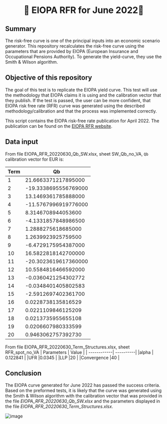 <h1 align="center" style="border-botom: none">
  <b>
    🐍 EIOPA RFR for June 2022🐍     
  </b>
</h1>

## Summary
The risk-free curve is one of the principal inputs into an economic scenario generator. This repository recalculates the risk-free curve using the parameters that are provided by EIOPA (European Insurance and Occupational Pensions Authority). To generate the yield-curve, they use the Smith & Wilson algorithm.

## Objective of this repository

The goal of this test is to replicate the EIOPA yield curve. This test will use the methodology that EIOPA claims it is using and the calibration vector that they publish. If the test is passed, the user can be more confident, that EIOPA risk free rate (RFR) curve was generated using the described methodology/calibration and that the process was implemented correctly. 

This script contains the EIOPA risk-free rate publication for April 2022. The publication can be found on the [EIOPA RFR website](https://www.eiopa.europa.eu/tools-and-data/risk-free-interest-rate-term-structures_en).

## Data input
From file EIOPA_RFR_20220630_Qb_SW.xlsx, sheet SW_Qb_no_VA, `Qb` calibration vector for EUR is: 

| Term       | Qb         | 
| -----------| ---------- | 
|1|	 21.6663371217895000 |
|2|	-19.3338695556769000 |
|3|	 13.1469361785888000 |
|4|	-11.5767996919776000 |
|5|	 8.3146708944053600 |
|6|	-4.1331857848986500 |
|7|	 1.2888275618685000 |
|8|	 1.2639923925759500 |
|9|	-6.4729175954387000 |
|10|	 16.5822818142700000 | 
|11|	-20.3023619617360000 |
|12|	 10.5584816466592000 |
|13|	-0.0360421254302772 |
|14|	-0.0348401405802583 |
|15|	-2.5912697402361700 |
|16|	 0.0228738135816529 |
|17|	 0.0221109846125209 |
|18|	 0.0213735955655108 |
|19|	 0.0206607980333599 |
|20|	 0.9463062757392730 | 

From file EIOPA_RFR_20220630_Term_Structures.xlsx, sheet RFR_spot_no_VA
| Parameters  | Value     | 
| ------------| ----------| 
|alpha	      | 0.122841  |
|UFR	        |0.0345     |
|LLP	        |20         |
|Convergence	|40         |

## Conclusion

The EIOPA curve generated for June 2022 has passed the success criteria. Based on the preformed tests, it is likely that the curve was generated using the Smith & Wilson algorithm with the calibration vector that was provided in the file *EIOPA_RFR_20220630_Qb_SW.xlsx* and the parameters displayed in the file *EIOPA_RFR_20220630_Term_Structures.xlsx*.

![image](https://user-images.githubusercontent.com/95974474/210177778-e4a03f89-2e59-4112-b0d1-530e7a6c5fd8.png)





